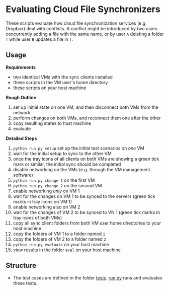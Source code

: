 # Evaluating Cloud File Synchronizers
These scripts evaluate how cloud file synchronization services (e.g. Dropbox) deal with conflicts.
A conflict might be introduced by two users concurrently adding a file with the same name, or by user `A` deleting a folder `f` while user `B` updates a file in `f`.

## Usage
**Requirements**
- two identical VMs with the sync clients installed
- these scripts in the VM user's home directory
- these scripts on your host machine

**Rough Outline**
1. set up initial state on one VM, and then disconnect both VMs from the network
2. perform changes on both VMs, and reconnect them one after the other
3. copy resulting states to host machine
4. evaluate

**Detailed Steps**
1. `python run.py setup` set up the initial test scenarios on _one_ VM
2. wait for the initial setup to sync to the other VM
  1. once the tray icons of all clients on both VMs are showing a green tick mark or similar, the initial sync should be completed
3. disable networking on the VMs (e.g. through the VM management software)
4. `python run.py change 1` on the first VM
5. `python run.py change 2` on the second VM
6. enable networking _only_ on VM 1
7. wait for the changes on VM 1 to be synced to the servers (green tick marks in tray icons on VM 1)
8. enable networking also on VM 2
9. wait for the changes of VM 2 to be synced to VN 1 (green tick marks in tray icons of both VMs)
10. copy all sync client folders from both VM user home directories to your host machine
  1. copy the folders of VM 1 to a folder named `1`
  2. copy the folders of VM 2 to a folder named `2`
12. `python run.py evaluate` on your host machine
13. view results in the folder `eval` on your host machine


## Structure
- The test cases are defined in the folder [tests](tests/).
[run.py](run.py) runs and evaluates these tests.
